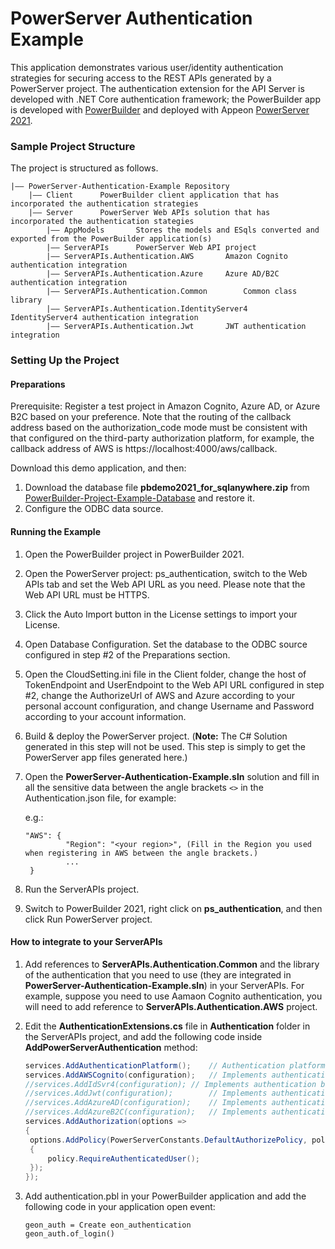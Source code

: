 # PowerServer Authentication Example

This application demonstrates various user/identity authentication strategies for securing access to the REST APIs generated by a PowerServer project. The authentication extension for the API Server is developed with .NET Core authentication framework; the PowerBuilder app is developed with [PowerBuilder](https://www.appeon.com/products/powerbuilder) and deployed with Appeon [PowerServer 2021](https://www.appeon.com/products/powerserver).

### Sample Project Structure

The project is structured as follows.

```
|—— PowerServer-Authentication-Example Repository 
	|—— Client 		PowerBuilder client application that has incorporated the authentication strategies
	|—— Server		PowerServer Web APIs solution that has incorporated the authentication stategies 
		|—— AppModels		Stores the models and ESqls converted and exported from the PowerBuilder application(s)
		|—— ServerAPIs		PowerServer Web API project
		|—— ServerAPIs.Authentication.AWS		Amazon Cognito authentication integration
		|—— ServerAPIs.Authentication.Azure		Azure AD/B2C authentication integration
		|—— ServerAPIs.Authentication.Common		Common class library
		|—— ServerAPIs.Authentication.IdentityServer4		IdentityServer4 authentication integration
		|—— ServerAPIs.Authentication.Jwt		JWT authentication integration
```

### Setting Up the Project

#### Preparations

Prerequisite: Register a test project in Amazon Cognito, Azure AD, or Azure B2C based on your preference. Note that the routing of the callback address based on the authorization_code mode must be consistent with that configured on the third-party authorization platform, for example, the callback address of AWS is https://localhost:4000/aws/callback.

Download this demo application, and then:

1. Download the database file <b>pbdemo2021_for_sqlanywhere.zip</b> from [PowerBuilder-Project-Example-Database](https://github.com/Appeon/PowerBuilder-Project-Example-Database) and restore it. 
2. Configure the ODBC data source.

#### Running the Example

1. Open the PowerBuilder project in PowerBuilder 2021.

2. Open the PowerServer project: ps_authentication, switch to the Web APIs tab and set the Web API URL as you need. Please note that the Web API URL must be HTTPS.

3. Click the Auto Import button in the License settings to import your License.

4. Open Database Configuration. Set the database to the ODBC source configured in step #2 of the Preparations section.

5. Open the CloudSetting.ini file in the Client folder, change the host of TokenEndpoint and UserEndpoint to the Web API URL configured in step #2, change the AuthorizeUrl of AWS and Azure according to your personal account configuration, and change Username and Password according to your account information.

6. Build & deploy the PowerServer project. (**Note:** The C# Solution generated in this step will not be used. This step is simply to get the PowerServer app files generated here.) 

7. Open the **PowerServer-Authentication-Example.sln** solution and fill in all the sensitive data between the angle brackets `<>` in the Authentication.json file, for example:

   e.g.:

   ```
   "AWS": {
   	       	"Region": "<your region>", (Fill in the Region you used when registering in AWS between the angle brackets.)
   			...
   	}
   ```

8. Run the ServerAPIs project. 

9. Switch to PowerBuilder 2021, right click on **ps_authentication**, and then click Run PowerServer project.

#### How to integrate to your ServerAPIs

1. Add references to **ServerAPIs.Authentication.Common** and the library of the authentication that you need to use (they are integrated in **PowerServer-Authentication-Example.sln**) in your ServerAPIs. For example, suppose you need to use Aamaon Cognito authentication, you will need to add reference to **ServerAPIs.Authentication.AWS** project.

2. Edit the **AuthenticationExtensions.cs** file in **Authentication** folder in the ServerAPIs project, and add the following code inside **AddPowerServerAuthentication** method:

   ```c#
   services.AddAuthenticationPlatform();	// Authentication platform service to supporting multiple identity authentication
   services.AddAWSCognito(configuration);	// Implements authentication based on Amazon Cognito
   //services.AddIdSvr4(configuration);	// Implements authentication based on IdentityServer4
   //services.AddJwt(configuration);		// Implements authentication based on IdentityModel JWT
   //services.AddAzureAD(configuration);	// Implements authentication based on Azure AD
   //services.AddAzureB2C(configuration);	// Implements authentication based on Azure B2C
   services.AddAuthorization(options =>
   {
   	options.AddPolicy(PowerServerConstants.DefaultAuthorizePolicy, policy =>
   	{
   		policy.RequireAuthenticatedUser();
   	});
   });
   ```

3. Add authentication.pbl in your PowerBuilder application and add the following code in your application open event:

   ```
   geon_auth = Create eon_authentication
   geon_auth.of_login()
   ```

